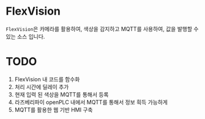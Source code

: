 # FlexVision
`FlexVision`은 카메라를 활용하여, 색상을 감지하고 MQTT를 사용하여, 값을 발행할 수 있는 소스 입니다.

# TODO

1. FlexVision 내 코드를 함수화
1. 처리 시간에 딜레이 추가
1. 현재 입력 된 색상을 MQTT를 통해서 등록
1. 라즈베리파이 openPLC 내에서 MQTT를 통해서 정보 흭득 가능하게
1. MQTT를 활용한 웹 기반 HMI 구축